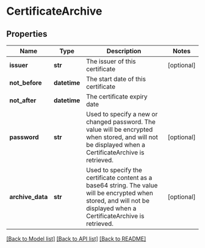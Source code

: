 # CertificateArchive

## Properties
Name | Type | Description | Notes
------------ | ------------- | ------------- | -------------
**issuer** | **str** | The issuer of this certificate | [optional] 
**not_before** | **datetime** | The start date of this certificate | 
**not_after** | **datetime** | The certificate expiry date | 
**password** | **str** | Used to specify a new or changed password. The value will be encrypted when stored, and will not be displayed when a CertificateArchive is retrieved. | [optional] 
**archive_data** | **str** | Used to specify the certificate content as a base64 string. The value will be encrypted when stored, and will not be displayed when a CertificateArchive is retrieved. | [optional] 

[[Back to Model list]](../README.md#documentation-for-models) [[Back to API list]](../README.md#documentation-for-api-endpoints) [[Back to README]](../README.md)



